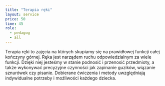 ```yaml
---
title: "Terapia ręki"
layout: service
price: 50
time: 45
role:
  - pedagog
  - all
---
```


Terapia ręki to zajęcia na których skupiamy się na prawidłowej funkcji całej kończyny górnej. Ręka jest narządem ruchu odpowiedzialnym za wiele funkcji. Dzięki niej jesteśmy w stanie podnosić i przenosić przedmioty, a także wykonywać precyzyjne czynności jak zapinanie guzików, wiązanie sznurówek czy pisanie. Dobierane ćwiczenia i metody uwzględniają indywidualne potrzeby i możliwości każdego dziecka.
